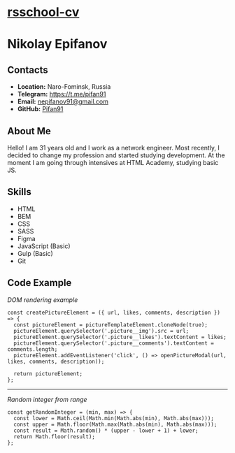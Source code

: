# __[rsschool-cv](https://pifan91.github.io/rsschool-cv/)__

# __Nikolay Epifanov__

## __Contacts__
- __Location:__ Naro-Fominsk, Russia
- __Telegram:__ https://t.me/pifan91
- __Email:__ nepifanov91@gmail.com
- __GitHub:__ [Pifan91](https://github.com/Pifan91)

## __About Me__
  Hello!
  I am 31 years old and I work as a network engineer. Most recently, I decided to change my profession and started studying development.
  At the moment I am going through intensives at HTML Academy, studying basic JS.

## __Skills__
- HTML
- BEM
- CSS
- SASS
- Figma
- JavaScript (Basic)
- Gulp (Basic)
- Git

## __Code Example__
_DOM rendering example_
```
const createPictureElement = ({ url, likes, comments, description }) => {
  const pictureElement = pictureTemplateElement.cloneNode(true);
  pictureElement.querySelector('.picture__img').src = url;
  pictureElement.querySelector('.picture__likes').textContent = likes;
  pictureElement.querySelector('.picture__comments').textContent = comments.length;
  pictureElement.addEventListener('click', () => openPictureModal(url, likes, comments, description));

  return pictureElement;
};
```
*********

_Random integer from range_
```
const getRandomInteger = (min, max) => {
  const lower = Math.ceil(Math.min(Math.abs(min), Math.abs(max)));
  const upper = Math.floor(Math.max(Math.abs(min), Math.abs(max)));
  const result = Math.random() * (upper - lower + 1) + lower;
  return Math.floor(result);
};
```